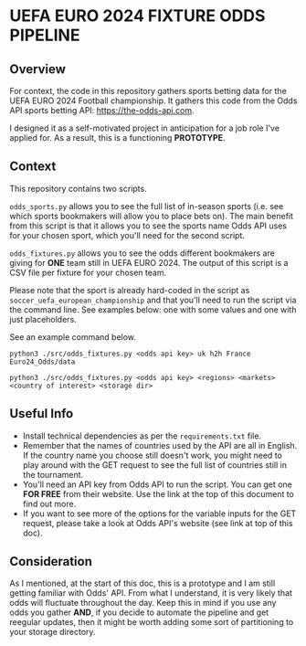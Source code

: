 # UEFA EURO 2024 FIXTURE ODDS PIPELINE

## Overview

For context, the code in this repository gathers sports betting data for the
UEFA EURO 2024 Football championship. It gathers this code from the
Odds API sports betting API: https://the-odds-api.com.

I designed it as a self-motivated project in anticipation for a job role
I've applied for. As a result, this is a functioning **PROTOTYPE**.

## Context
This repository contains two scripts.

`odds_sports.py` allows you to see the full list of in-season sports
(i.e. see which sports bookmakers will allow you to place bets on).
The main benefit from this script is that it allows you to see the
sports name Odds API uses for your chosen sport, which you'll need for
the second script.

`odds_fixtures.py` allows you to see the odds different bookmakers are giving
for **ONE** team still in UEFA EURO 2024. The output of this script is a
CSV file per fixture for your chosen team.

Please note that the sport is already hard-coded in the script
as `soccer_uefa_european_championship` and that you'll need to run the script
via the command line. See examples below: one with some values and one with
just placeholders.

See an example command below.
```
python3 ./src/odds_fixtures.py <odds api key> uk h2h France Euro24_Odds/data

python3 ./src/odds_fixtures.py <odds api key> <regions> <markets> <country of interest> <storage dir>
```

## Useful Info

- Install technical dependencies as per the `requirements.txt` file.
- Remember that the names of countries used by the API are all in English. If the country name you choose
still doesn't work, you might need to play around with the GET request to see the full list of countries
still in the tournament.
- You'll need an API key from Odds API to run the script. You can get one **FOR FREE** from their
website. Use the link at the top of this document to find out more.
- If you want to see more of the options for the variable inputs for the GET request, please take a
look at Odds API's website (see link at top of this doc).

## Consideration
As I mentioned, at the start of this doc, this is a prototype and I am still getting familiar with
Odds' API.
From what I understand, it is very likely that odds will fluctuate throughout the day. Keep this in mind
if you use any odds you gather **AND**, if you decide to automate the pipeline and get reegular updates,
then it might be worth adding some sort of partitioning to your storage directory.